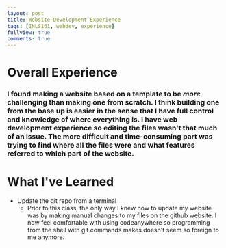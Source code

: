 ```yaml
---
layout: post
title: Website Development Experience
tags: [INLS161, webdev, experience]
fullview: true
comments: true
---
```


# **Overall Experience**
### I found making a website based on a template to be *more* challenging than making one from scratch. I think building one from the base up is easier in the sense that I have full control and knowledge of where everything is. I have web development experience so editing the files wasn't that much of an issue. The more difficult and time-consuming part was trying to find where all the files were and what features referred to which part of the website.

# What I've Learned
* Update the git repo from a terminal
  * Prior to this class, the only way I knew how to update my website was by making manual changes to my files on the github website. I now feel comfortable with using codeanywhere so programming from the shell with git commands makes doesn't seem so foreign to me anymore.
